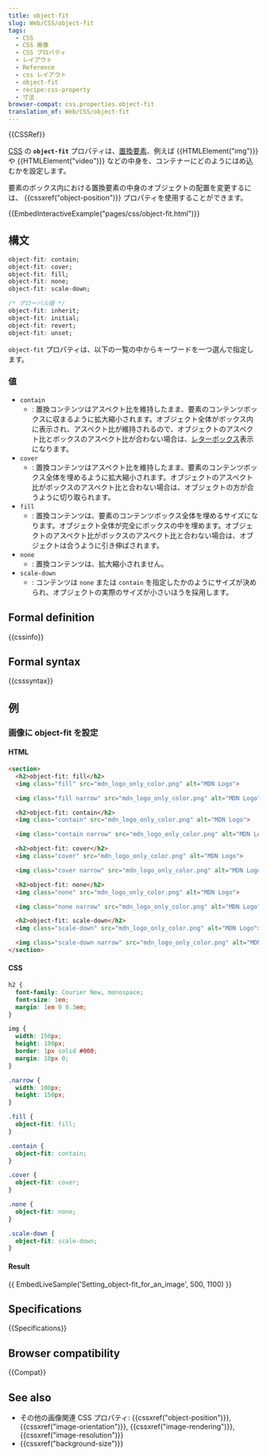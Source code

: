 ```yaml
---
title: object-fit
slug: Web/CSS/object-fit
tags:
  - CSS
  - CSS 画像
  - CSS プロパティ
  - レイアウト
  - Reference
  - css レイアウト
  - object-fit
  - recipe:css-property
  - 寸法
browser-compat: css.properties.object-fit
translation_of: Web/CSS/object-fit
---
```

{{CSSRef}}

[CSS](/ja/docs/Web/CSS) の **`object-fit`** プロパティは、[置換要素](/ja/docs/Web/CSS/Replaced_element)、例えば {{HTMLElement("img")}} や {{HTMLElement("video")}} などの中身を、コンテナーにどのようにはめ込むかを設定します。

要素のボックス内における置換要素の中身のオブジェクトの配置を変更するには、 {{cssxref("object-position")}} プロパティを使用することができます。

{{EmbedInteractiveExample("pages/css/object-fit.html")}}

## 構文

```css
object-fit: contain;
object-fit: cover;
object-fit: fill;
object-fit: none;
object-fit: scale-down;

/* グローバル値 */
object-fit: inherit;
object-fit: initial;
object-fit: revert;
object-fit: unset;
```

`object-fit` プロパティは、以下の一覧の中からキーワードを一つ選んで指定します。

### 値

- `contain`
  - : 置換コンテンツはアスペクト比を維持したまま、要素のコンテンツボックスに収まるように拡大縮小されます。オブジェクト全体がボックス内に表示され、アスペクト比が維持されるので、オブジェクトのアスペクト比とボックスのアスペクト比が合わない場合は、[レターボックス](https://ja.wikipedia.org/wiki/%E3%83%AC%E3%82%BF%E3%83%BC%E3%83%9C%E3%83%83%E3%82%AF%E3%82%B9_(%E6%98%A0%E5%83%8F%E6%8A%80%E8%A1%93))表示になります。
- `cover`
  - : 置換コンテンツはアスペクト比を維持したまま、要素のコンテンツボックス全体を埋めるように拡大縮小されます。オブジェクトのアスペクト比がボックスのアスペクト比と合わない場合は、オブジェクトの方が合うように切り取られます。
- `fill`
  - : 置換コンテンツは、要素のコンテンツボックス全体を埋めるサイズになります。オブジェクト全体が完全にボックスの中を埋めます。オブジェクトのアスペクト比がボックスのアスペクト比と合わない場合は、オブジェクトは合うように引き伸ばされます。
- `none`
  - : 置換コンテンツは、拡大縮小されません。
- `scale-down`
  - : コンテンツは `none` または `contain` を指定したかのようにサイズが決められ、オブジェクトの実際のサイズが小さいほうを採用します。

## Formal definition

{{cssinfo}}

## Formal syntax

{{csssyntax}}

## 例

<h3 id="Setting_object-fit_for_an_image">画像に object-fit を設定</h3>

#### HTML

```html
<section>
  <h2>object-fit: fill</h2>
  <img class="fill" src="mdn_logo_only_color.png" alt="MDN Logo">

  <img class="fill narrow" src="mdn_logo_only_color.png" alt="MDN Logo">

  <h2>object-fit: contain</h2>
  <img class="contain" src="mdn_logo_only_color.png" alt="MDN Logo">

  <img class="contain narrow" src="mdn_logo_only_color.png" alt="MDN Logo">

  <h2>object-fit: cover</h2>
  <img class="cover" src="mdn_logo_only_color.png" alt="MDN Logo">

  <img class="cover narrow" src="mdn_logo_only_color.png" alt="MDN Logo">

  <h2>object-fit: none</h2>
  <img class="none" src="mdn_logo_only_color.png" alt="MDN Logo">

  <img class="none narrow" src="mdn_logo_only_color.png" alt="MDN Logo">

  <h2>object-fit: scale-down</h2>
  <img class="scale-down" src="mdn_logo_only_color.png" alt="MDN Logo">

  <img class="scale-down narrow" src="mdn_logo_only_color.png" alt="MDN Logo">
</section>
```

#### CSS

```css
h2 {
  font-family: Courier New, monospace;
  font-size: 1em;
  margin: 1em 0 0.3em;
}

img {
  width: 150px;
  height: 100px;
  border: 1px solid #000;
  margin: 10px 0;
}

.narrow {
  width: 100px;
  height: 150px;
}

.fill {
  object-fit: fill;
}

.contain {
  object-fit: contain;
}

.cover {
  object-fit: cover;
}

.none {
  object-fit: none;
}

.scale-down {
  object-fit: scale-down;
}
```

#### Result

{{ EmbedLiveSample('Setting_object-fit_for_an_image', 500, 1100) }}

## Specifications

{{Specifications}}

## Browser compatibility

{{Compat}}

## See also

- その他の画像関連 CSS プロパティ: {{cssxref("object-position")}}, {{cssxref("image-orientation")}}, {{cssxref("image-rendering")}}, {{cssxref("image-resolution")}}
- {{cssxref("background-size")}}
